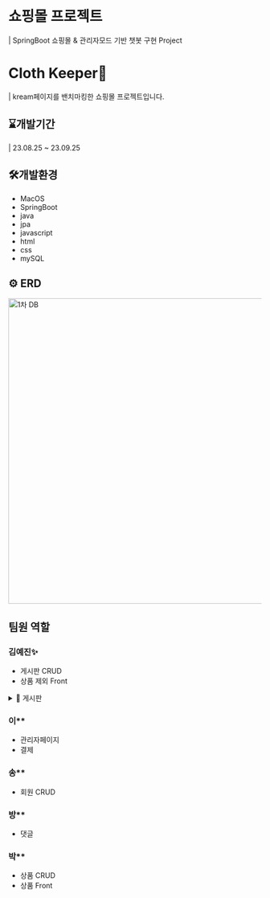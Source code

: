 # 쇼핑몰 프로젝트
| SpringBoot 쇼핑몰 & 관리자모드 기반 챗봇 구현 Project

# Cloth Keeper👔
| kream페이지를 밴치마킹한 쇼핑몰 프로젝트입니다.

## ⌛️개발기간
| 23.08.25 ~ 23.09.25

## 🛠️개발환경
* MacOS
* SpringBoot
* java
* jpa
* javascript
* html
* css
* mySQL

## ⚙️ ERD
<img width="608" alt="1차 DB" src="https://github.com/anna1843/ClothKeeper/assets/133622218/ba7213ca-d8fa-4757-8203-1c51a8918652">

## 팀원 역할
### 김예진✨
* 게시판 CRUD
* 상품 제외 Front
<details>
<summary>📝 게시판</summary>
  <ul>
    <li>작성하기</li>
    <img width="439" alt="image" src="https://github.com/anna1843/ClothKeeper_TeamProject/assets/133622218/4ca985ef-8b54-4cb0-9a8e-0b807922249c">
    <li>수정하기</li>
    <img width="439" alt="image" src="https://github.com/anna1843/ClothKeeper_TeamProject/assets/133622218/371e8a5b-0548-410c-b650-328aad9d95d7">
    <li>상세보기</li>
    <img width="510" alt="image" src="https://github.com/anna1843/ClothKeeper_TeamProject/assets/133622218/f6493851-dd31-4a30-bd54-2bfb9b9a452c">
    <li>목록보기</li>
    <img width="612" alt="image" src="https://github.com/anna1843/ClothKeeper_TeamProject/assets/133622218/1480fce9-6953-4102-bcac-be90f0fd31d4">
    <li>공지사항 카테고리 목록</li>
    <img width="642" alt="스크린샷 2023-11-22 오전 11 25 38" src="https://github.com/anna1843/ClothKeeper_TeamProject/assets/133622218/a0db160e-c0a7-49b9-b107-3a34975e7d7a">
</details>

### 이**
* 관리자페이지
* 결제

### 송**
* 회원 CRUD

### 방**
* 댓글

### 박**
* 상품 CRUD
* 상품 Front
